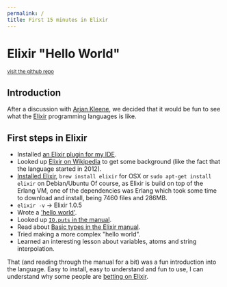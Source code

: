 ```yaml
---
permalink: /
title: First 15 minutes in Elixir
---
```


# Elixir "Hello World"

<small>[visit the github repo](https://github.com/potherca/elixir/)</small>

## Introduction

After a discussion with [Arjan Kleene], we decided that it would be fun to see
what the [Elixir] programming languages is like.

## First steps in Elixir

- Installed [an Elixir plugin for my IDE](https://github.com/KronicDeth/intellij-elixir).
- Looked up [Elixir on Wikipedia] to get some background (like the fact that the 
  language started in 2012).
- [Installed Elixir](http://elixir-lang.org/install.html), `brew install elixir` 
  for OSX or `sudo apt-get install elixir` on Debian/Ubuntu
  Of course, as Elixir is build on top of the Erlang VM, one of the dependencies 
  was Erlang which took some time to download and install, being 7460 files and 286MB.
- `elixir -v` -> Elixir 1.0.5
- Wrote a ['hello world'](hello-world.exs).
- Looked up [`IO.puts` in the manual](http://elixir-lang.org/docs/stable/elixir/).
- Read about [Basic types in the Elixir manual].
- Tried making a more complex "hello world".
- Learned an interesting lesson about variables, atoms and string interpolation.

That (and reading through the manual for a bit) was a fun introduction into the 
language. Easy to install, easy to understand and fun to use, I can understand 
why some people are [betting on Elixir].


[Arjan Kleene]: https://twitter.com/arjankleene
[Basic types in the Elixir manual]: http://elixir-lang.org/getting-started/basic-types.html
[betting on Elixir]: https://medium.com/@kenmazaika/why-im-betting-on-elixir-7c8f847b58
[Elixir]: http://elixir-lang.org/
[Elixir on Wikipedia]:  https://en.wikipedia.org/wiki/Elixir_(programming_language)
